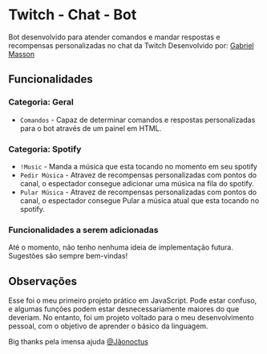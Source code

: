 # Twitch - Chat - Bot

Bot desenvolvido para atender comandos e mandar respostas e recompensas personalizadas no chat da Twitch
Desenvolvido por: [Gabriel Masson](https://www.github.com/dev-masson)

##  Funcionalidades

### Categoria: Geral

- `Comandos` - Capaz de determinar comandos e respostas personalizadas para o bot através de um painel em HTML.


### Categoria: Spotify

- `!Music` - Manda a música que esta tocando no momento em seu spotify
- `Pedir Música` - Atravez de recompensas personalizadas com pontos do canal, o espectador consegue adicionar uma música na fila do spotify.
- `Pular Música` - Atravez de recompensas personalizadas com pontos do canal, o espectador consegue Pular a música atual que esta tocando no spotify.

### Funcionalidades a serem adicionadas

Até o momento, não tenho nenhuma ideia de implementação futura. Sugestões são sempre bem-vindas!


## Observações
Esse foi o meu primeiro projeto prático em JavaScript. Pode estar confuso, e algumas funções podem estar desnecessariamente maiores do que deveriam. No entanto, foi um projeto voltado para o meu desenvolvimento pessoal, com o objetivo de aprender o básico da linguagem.

Big thanks pela imensa ajuda [@Jãonoctus](https://github.com/jaonoctus)
